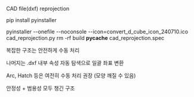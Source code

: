 CAD file(dxf) reprojection


pip install pyinstaller


pyinstaller --onefile --noconsole --icon=convert_d_cube_icon_240710.ico cad_reprojection.py
rm -rf build __pycache__ cad_reprojection.spec


복잡한 구조는 안전하게 수동 처리

나머지는 .dxf 내부 속성 자동 탐색으로 일괄 좌표 변환

Arc, Hatch 등은 여전히 수동 처리 권장 (모양 깨질 수 있음)

안정성 + 범용성 모두 챙긴 구조